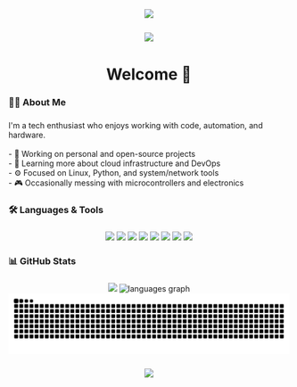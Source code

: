 <div align="center">
  <img height="276" src="https://media4.giphy.com/media/v1.Y2lkPTc5MGI3NjExOW00anY4c3gyMzM2YjR6MTJ2bHRudmFndjVpZnhlYWd3Y2l5bGNwcCZlcD12MV9pbnRlcm5hbF9naWZfYnlfaWQmY3Q9Zw/lqko8gvMWRComDufwY/giphy.gif" />
</div>

###

###

<div align="center">
  <img src="https://visitor-badge.laobi.icu/badge?page_id=TheYAN01.TheYAN01&" />
</div>

###

<h1 align="center">Welcome 👋</h1>

###

<h3 align="left">👨‍💻 About Me</h3>

###

<p align="left">
  I'm a tech enthusiast who enjoys working with code, automation, and hardware.<br><br>
  - 🔭 Working on personal and open-source projects<br>
  - 🌱 Learning more about cloud infrastructure and DevOps<br>
  - ⚙️ Focused on Linux, Python, and system/network tools<br>
  - 🎮 Occasionally messing with microcontrollers and electronics
</p>

###

<h3 align="left">🛠 Languages & Tools</h3>

###

<div align="center">
  <img src="https://cdn.jsdelivr.net/gh/devicons/devicon/icons/python/python-original.svg" height="40" />
  <img src="https://cdn.jsdelivr.net/gh/devicons/devicon/icons/bash/bash-original.svg" height="40" />
  <img src="https://cdn.jsdelivr.net/gh/devicons/devicon/icons/linux/linux-original.svg" height="40" />
  <img src="https://cdn.jsdelivr.net/gh/devicons/devicon/icons/arduino/arduino-original.svg" height="40" />
  <img src="https://cdn.jsdelivr.net/gh/devicons/devicon/icons/docker/docker-original.svg" height="40" />
  <img src="https://cdn.jsdelivr.net/gh/devicons/devicon/icons/git/git-original.svg" height="40" />
  <img src="https://cdn.jsdelivr.net/gh/devicons/devicon/icons/javascript/javascript-original.svg" height="40" />
  <img src="https://cdn.jsdelivr.net/gh/devicons/devicon/icons/vscode/vscode-original.svg" height="40" />
</div>

###

<h3 align="left">📊 GitHub Stats</h3>

###

<div align="center">
  <img src="https://streak-stats.demolab.com?user=TheYAN01&theme=dark&hide_border=false&border_radius=5" height="220" />
  <img src="https://github-readme-stats.vercel.app/api/top-langs?username=TheYAN01&locale=en&hide_title=false&layout=compact&card_width=320&langs_count=12&theme=dark&hide_border=true&order=2" height="211" alt="languages graph"  />
</div>



<img src="https://raw.githubusercontent.com/TheYAN01/TheYAN01/output/snake.svg" alt="Snake animation" />



###

<div align="center">
  <img height="300" src="https://media.giphy.com/media/v1.Y2lkPTc5MGI3NjExYWY0dDMwMDMxYXRiaGd0dGF5bTVjYWNyM280bDUxM3NtNW03N29yZyZlcD12MV9naWZzX3NlYXJjaCZjdD1n/7FCFG6sYV5UxW/giphy.gif" />
</div>
